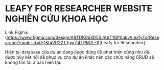 # LEAFY FOR RESEARCHER WEBSITE NGHIÊN CỨU KHOA HỌC

Link Figma: (https://www.figma.com/design/A8TDK0d8D5SJA6T1QP0ukv/LeafyForResearcher?node-id=0-1&t=VR22TTgyq14TPM7L-1)[Leafy for Researcher]

Hiện tại database của dự án đang được dùng để phát triển cũng như đã được hủy kết nối để phục vụ cho dự án khác nên các chức năng CRUD sẽ không tồn tại ở bản hiện tại.
